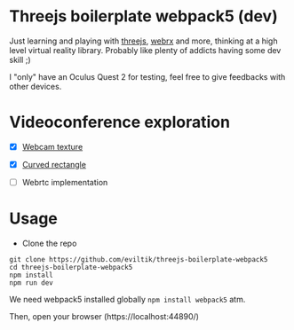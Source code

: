 # Threejs boilerplate webpack5 (dev)

Just learning and playing with [threejs](https://threejs.org), [webrx](https://immersive-web.github.io/webxr-samples/) 
and more, thinking at a high level virtual reality library. Probably like plenty of addicts having some dev skill ;)

I "only" have an Oculus Quest 2 for testing, feel free to give feedbacks with other devices. 


# Videoconference exploration

* [x] [Webcam texture](https://threejs.innovastorm.com/curved-rectangle/)
* [x] [Curved rectangle](https://threejs.innovastorm.com/curved-rectangle/)
* [ ] Webrtc implementation


# Usage

* Clone the repo

```
git clone https://github.com/eviltik/threejs-boilerplate-webpack5
cd threejs-boilerplate-webpack5
npm install
npm run dev
```

We need webpack5 installed globally `npm install webpack5` atm.

Then, open your browser (https://localhost:44890/)
